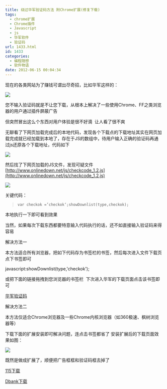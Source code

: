 ```yaml
---
title: 绕过华军验证码方法 附Chrome扩展(修复下载)
tags:
  - chrome扩展
  - Chrome插件
  - Javascript
  - js
  - 华军软件
  - 验证码
url: 1433.html
id: 1433
categories:
  - 编程随想
  - 软件物语
date: 2012-06-15 00:04:34
---
```


现在的各类网站为了赚钱可谓出尽奇招，比如华军这样的：

![](http://pic.yupoo.com/a408115319/C2B3Dj34/sE8nP.png)

您不输入验证码就是不让您下载，从根本上解决了一些使用Chrome、FF之类浏览器的用户通过插件屏蔽广告

但突然冒出这么个东西对用户体验是很不好滴  让人看了很不爽

无聊看了下网页加载完成后的本地代码，发现各个下载点的下载地址其实在网页加载完成就已经加载到本地了，存在于JS的数组中，待用户输入正确的验证码再通过js还原各个下载地址，代码如下

![](http://pic.yupoo.com/a408115319/C2B3DRnq/tltwK.png)

然后找了下网页加载的JS文件，发现可疑文件[http://www.onlinedown.net/js/checkcode_1.2.js](http://www.onlinedown.net/js/checkcode_1.2.js)

![](http://pic.yupoo.com/a408115319/C2Bk4UyH/CMlSt.png)

关键代码：

> `var checkok =’checkok‘;showDownlist(type,checkok);`

本地执行一下即可看到效果

当然，如果每次下载东西都要特意输入代码执行的话，还不如直接输入验证码来得容易

解决方法一

本方法适合所有浏览器，把如下代码存为书签栏的书签，然后每次进入文件下载页点下书签即可

javascript:showDownlist(type,'checkok');

或把下面的链接拖拽到您浏览器的书签栏  下次进入华军的下载页面点击该书签即可

[华军验证码](http://javascript:showDownlist(type,'checkok'); "把我拖入书签栏")

解决方法二

本方法仅适合Chrome浏览器及一些Chrome内核浏览器（如360极速、枫树浏览器等）

下载下面的扩展安装即可解决问题，连点击书签都省了 安装扩展后的下载页面效果如图：

![](http://pic.yupoo.com/a408115319/C2Bk4Z7Q/kbntw.png)

既然是做成扩展了，顺便把广告框框和验证码框去掉了

[115下载](http://115.com/file/e7j7liyk)

[Dbank下载](http://dl.dbank.com/c0hrxma6de)